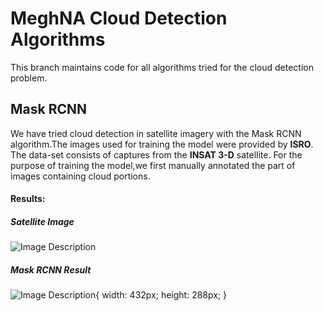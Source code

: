 #  MeghNA Cloud Detection Algorithms
This branch maintains code for all algorithms tried for the cloud detection problem.
## Mask RCNN

We have tried cloud detection in satellite imagery with the Mask RCNN algorithm.The images used for training the model were provided by **ISRO**. The data-set consists of captures from the **INSAT 3-D** satellite.
For the purpose of training the model,we first manually annotated the part of images containing cloud portions.

#### Results:

##### Satellite Image

![Image Description](https://github.com/JimilProgGrammer/MeghNA/blob/cloud-detection/docs/14.png?raw=True)

##### Mask RCNN Result

![Image Description](https://github.com/JimilProgGrammer/MeghNA/blob/cloud-detection/docs/results.png?raw=True){ width: 432px; height: 288px; }
